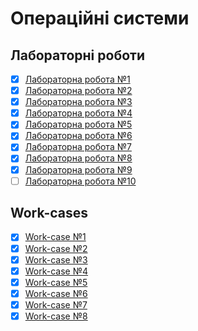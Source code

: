 # Операційні системи

## Лабораторні роботи

- [x] [Лабораторна робота №1](/labs/1.md)
- [x] [Лабораторна робота №2](/labs/2.md)
- [x] [Лабораторна робота №3](/labs/3.md)
- [x] [Лабораторна робота №4](/labs/4.md)
- [x] [Лабораторна робота №5](/labs/5.md)
- [x] [Лабораторна робота №6](/labs/6.md)
- [x] [Лабораторна робота №7](/labs/7.md)
- [x] [Лабораторна робота №8](/labs/8.md)
- [x] [Лабораторна робота №9](/labs/9.md)
- [ ] [Лабораторна робота №10](/labs/10.md)

## Work-cases

- [x] [Work-case №1](/workcases/1.md)
- [x] [Work-case №2](/workcases/2.md)
- [x] [Work-case №3](/workcases/3.md)
- [x] [Work-case №4](/workcases/4.md)
- [x] [Work-case №5](/workcases/5.md)
- [x] [Work-case №6](/workcases/6.md)
- [x] [Work-case №7](/workcases/7.md)
- [x] [Work-case №8](/workcases/8.md)
